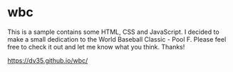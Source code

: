 # wbc

This is a sample contains some HTML, CSS and JavaScript.
I decided to make a small dedication to the World Baseball Classic - Pool F.
Please feel free to check it out and let me know what you think.
Thanks!

https://dv35.github.io/wbc/
